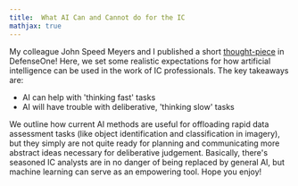 ```yaml
---
title:  What AI Can and Cannot do for the IC
mathjax: true
---
```


My colleague John Speed Meyers and I published a short 
[thought-piece](https://www.defenseone.com/ideas/2021/01/what-ai-can-and-cannot-do-intelligence-community/171195/)
in DefenseOne!
Here, we set some realistic expectations for how artificial intelligence can be used in the work of IC professionals.
The key takeaways are:
- AI can help with 'thinking fast' tasks
- AI will have trouble with deliberative, 'thinking slow' tasks

We outline how current AI methods are useful for offloading rapid data assessment tasks (like object identification and classification in imagery),
but they simply are not quite ready for planning and communicating more abstract ideas necessary for deliberative judgement.
Basically, there's seasoned IC analysts are in no danger of being replaced by general AI, but machine learning can serve as an empowering tool.
Hope you enjoy!
